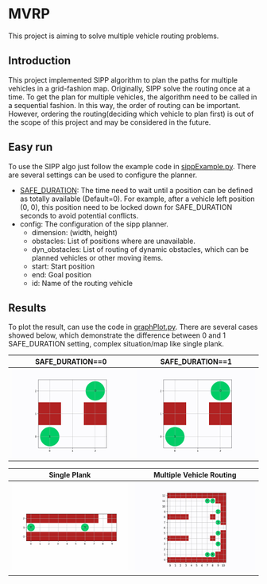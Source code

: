 # MVRP

This project is aiming to solve multiple vehicle routing problems.

## Introduction

This project implemented SIPP algorithm to plan the paths for multiple vehicles in a grid-fashion map.
Originally, SIPP solve the routing once at a time. To get the plan for multiple
vehicles, the algorithm need to be called in a sequential fashion. In this way, the
order of routing can be important. However, ordering the routing(deciding which vehicle to plan first) 
is out of the scope of this project and may be considered in the future.

## Easy run

To use the SIPP algo just follow the example code in [sippExample.py](/sippExample.py).
There are several settings can be used to configure the planner.

- [SAFE_DURATION](/sipp/constants.py): The time need to wait until a position can be defined as totally available (Default=0). 
For example, after a vehicle left position (0, 0), this position need to be locked down for SAFE_DURATION
seconds to avoid potential conflicts.
- config: The configuration of the sipp planner.
  - dimension: (width, height)
  - obstacles: List of positions where are unavailable.
  - dyn_obstacles: List of routing of dynamic obstacles, which can be planned vehicles or other moving items.
  - start: Start position
  - end: Goal position
  - id: Name of the routing vehicle

## Results

To plot the result, can use the code in [graphPlot.py](/sipp/graphPlot.py).
There are several cases showed below, which demonstrate the difference between 0 and 1 SAFE_DURATION setting, 
complex situation/map like single plank.

| SAFE_DURATION==0           | SAFE_DURATION==1           |
|----------------------------|----------------------------|
| ![0](/pic/svrp_0_safe.gif) | ![1](/pic/svrp_1_safe.gif) |


| Single Plank                  | Multiple Vehicle Routing    |
|-------------------------------|-----------------------------|
| ![0](/pic/svrp_sp_1_safe.gif) | ![1](/pic/mvrp_1_safe.gif)  |
